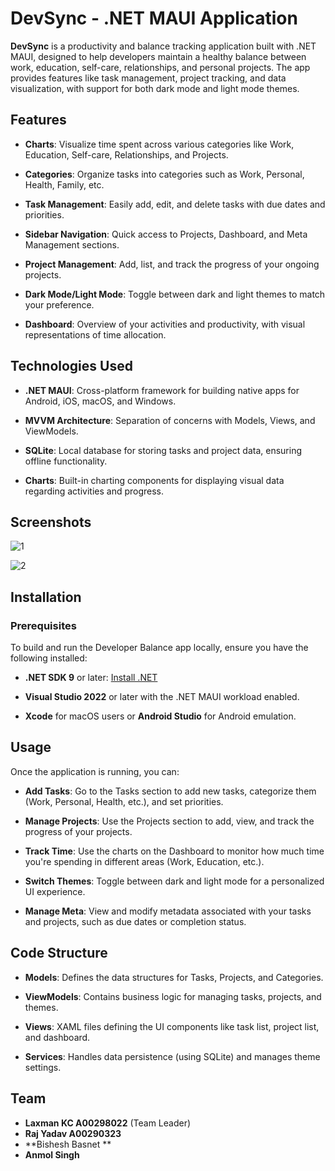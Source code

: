 DevSync - .NET MAUI Application
===============================

**DevSync** is a productivity and balance tracking application built with .NET MAUI, designed to help developers maintain a healthy balance between work, education, self-care, relationships, and personal projects. The app provides features like task management, project tracking, and data visualization, with support for both dark mode and light mode themes.

Features
--------

*   **Charts**: Visualize time spent across various categories like Work, Education, Self-care, Relationships, and Projects.
    
*   **Categories**: Organize tasks into categories such as Work, Personal, Health, Family, etc.
    
*   **Task Management**: Easily add, edit, and delete tasks with due dates and priorities.
    
*   **Sidebar Navigation**: Quick access to Projects, Dashboard, and Meta Management sections.
    
*   **Project Management**: Add, list, and track the progress of your ongoing projects.
    
*   **Dark Mode/Light Mode**: Toggle between dark and light themes to match your preference.
    
*   **Dashboard**: Overview of your activities and productivity, with visual representations of time allocation.
    

Technologies Used
-----------------

*   **.NET MAUI**: Cross-platform framework for building native apps for Android, iOS, macOS, and Windows.
    
*   **MVVM Architecture**: Separation of concerns with Models, Views, and ViewModels.
    
*   **SQLite**: Local database for storing tasks and project data, ensuring offline functionality.
    
*   **Charts**: Built-in charting components for displaying visual data regarding activities and progress.
    

Screenshots
-----------
![1](https://github.com/user-attachments/assets/e5c4c6dc-d79d-48a8-be2a-6f35b5748834)


![2](https://github.com/user-attachments/assets/9ca0e8bb-4383-4e85-bcc9-9a3da51ad640)

Installation
------------

### Prerequisites

To build and run the Developer Balance app locally, ensure you have the following installed:

*   **.NET SDK 9** or later: [Install .NET](https://dotnet.microsoft.com/download)
    
*   **Visual Studio 2022** or later with the .NET MAUI workload enabled.
    
*   **Xcode** for macOS users or **Android Studio** for Android emulation.
    

Usage
-----

Once the application is running, you can:

*   **Add Tasks**: Go to the Tasks section to add new tasks, categorize them (Work, Personal, Health, etc.), and set priorities.
    
*   **Manage Projects**: Use the Projects section to add, view, and track the progress of your projects.
    
*   **Track Time**: Use the charts on the Dashboard to monitor how much time you're spending in different areas (Work, Education, etc.).
    
*   **Switch Themes**: Toggle between dark and light mode for a personalized UI experience.
    
*   **Manage Meta**: View and modify metadata associated with your tasks and projects, such as due dates or completion status.
    

Code Structure
--------------

*   **Models**: Defines the data structures for Tasks, Projects, and Categories.
    
*   **ViewModels**: Contains business logic for managing tasks, projects, and themes.
    
*   **Views**: XAML files defining the UI components like task list, project list, and dashboard.
    
*   **Services**: Handles data persistence (using SQLite) and manages theme settings.

## Team

- **Laxman KC A00298022** (Team Leader) 
- **Raj Yadav A00290323**
- **Bishesh Basnet **
- **Anmol Singh**
